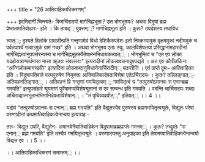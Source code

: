 +++
title = "26 आतिवाहिकाधिकरणम्"

+++
इदमिदानीं चिन्त्यते- किमर्चिरादयो मार्गचिह्नभूताः? उत भोगभूमयः? अथवा विदुषां ब्रह्म प्रेष्सतामतिवोढारः- इति । किं तावद्् युक्त्तम््? मार्गचिह्नभूता इति । कुतः? उपदेशस्य तथाविध

त्वात््; दृश्यते हिलोके ग्रामादीन्प्रति गन्तृणामेवं विधो देशिकैरुपदेशः इतो निष्क्रम्यामुकं वृक्षममुकां नदीममुकं च पर्वतपार्श्वं गत्वाऽमुकं ग्रामं गच्छ" इति । अथवा भोगभूमय एताः स्युः, कालविशेषतया प्रसिद्धानामहारदीनां मार्गचिह्नत्वानुपपत्तेरन्यस्य च मार्गचिह्नभूतस्यैतेषामनभिधायकत्वात्् । भोगभूमित्वं च "एत एव लोका यदहोरात्राण्यर्धमासा मासा ॠतवः संवत्सराः" इत्यरादीनां लोकत्ववचनादुपपद्यते । अत एव कौपीतकिनः "अग्निलोकमागच्छति" इत्यादिना लोकशब्दानुविधानेनार्चिरादीन्् पठन्तीति । एवं प्राप्ते व्रूमः- आतिवाहिकाः इति । विदुषामतिवाहे परमपुरुषेण नियुक्त्ता आतिवाहिकादेवताविशेषा एतेऽर्चिरादयः । कुतः? तल्लिङ्गात््- अतिवहनलिङ्गात्् । अतिवहनं हि गन्तृणां गमयितृत्वम््; गमयितृत्वं च "तत्पुरुषोऽमानवः स एनान्ब्रह्म गमयति" इत्युपसंहारे श्रूयमाणं पूर्वेषामप्यविशेषश्रुतानां स एव सम्बन्ध इति गमयति । वदन्ति चार्चिरादयः शब्दाः अर्चिराद्यात्मभूतानभिमानिदेवताविशेषान्् । "तं पृथिव्यव्रवीत््" इतिवत्् ।। 4 ।।

यद्येवं "तत्पुरुषोऽमानवः स एनान्् ब्रह्म गमयति" इति वैद्युतस्यैव पुरुषस्य ब्रह्मगमयितृत्वश्रुतेः, विद्युतः परेषां वरुणादीनां कथमातिवाहिकत्वेनान्वय इत्यत्राह -

ततः- विद्युत उपरि, वैद्युतेन- अमानवेनैवातिवाहिकेन विदुषामाब्रह्मप्राप्तेः गमनम्् । कुतः? तच्छ्रुतेः "स एनान्् ब्रह्म गमयति" इति तस्यैव गमयितृत्वश्रुतेः । वरुणादयस्तु अनुग्राहका इति तेषामप्यातिवाहिकत्वेनान्वयो विद्यत एव ।। 5 ।।

।। आतिवाहिकाधिकरणं समाप्तम्् ।।